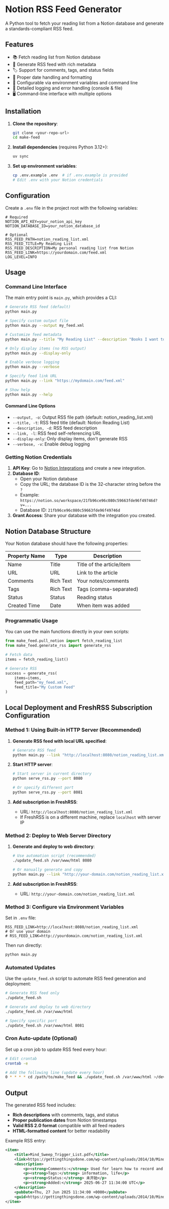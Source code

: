 # Notion RSS Feed Generator

A Python tool to fetch your reading list from a Notion database and generate a standards-compliant RSS feed.

## Features

- 📚 Fetch reading list from Notion database
- 🔄 Generate RSS feed with rich metadata
- 🏷️ Support for comments, tags, and status fields
- 📅 Proper date handling and formatting
- 🔧 Configurable via environment variables and command line
- 📝 Detailed logging and error handling (console & file)
- 🖥️ Command-line interface with multiple options

## Installation

1. **Clone the repository**:

   ```bash
   git clone <your-repo-url>
   cd make-feed
   ```

2. **Install dependencies** (requires Python 3.12+):

   ```bash
   uv sync
   ```

3. **Set up environment variables**:
   ```bash
   cp .env.example .env  # if .env.example is provided
   # Edit .env with your Notion credentials
   ```

## Configuration

Create a `.env` file in the project root with the following variables:

```env
# Required
NOTION_API_KEY=your_notion_api_key
NOTION_DATABASE_ID=your_notion_database_id

# Optional
RSS_FEED_PATH=notion_reading_list.xml
RSS_FEED_TITLE=My Reading List
RSS_FEED_DESCRIPTION=My personal reading list from Notion
RSS_FEED_LINK=https://yourdomain.com/feed.xml
LOG_LEVEL=INFO
```

## Usage

### Command Line Interface

The main entry point is `main.py`, which provides a CLI:

```bash
# Generate RSS feed (default)
python main.py

# Specify custom output file
python main.py --output my_feed.xml

# Customize feed metadata
python main.py --title "My Reading List" --description "Books I want to read"

# Only display items (no RSS output)
python main.py --display-only

# Enable verbose logging
python main.py --verbose

# Specify feed link URL
python main.py --link "https://mydomain.com/feed.xml"

# Show help
python main.py --help
```

#### Command Line Options

- `--output, -o`: Output RSS file path (default: notion_reading_list.xml)
- `--title, -t`: RSS feed title (default: Notion Reading List)
- `--description, -d`: RSS feed description
- `--link, -l`: RSS feed self-referencing URL
- `--display-only`: Only display items, don't generate RSS
- `--verbose, -v`: Enable debug logging

### Getting Notion Credentials

1. **API Key**: Go to [Notion Integrations](https://www.notion.so/my-integrations) and create a new integration.
2. **Database ID**:
   - Open your Notion database
   - Copy the URL; the database ID is the 32-character string before the `?`
   - Example: `https://notion.so/workspace/21fb96ce96c080c59663fde96f49746d?v=...`
   - Database ID: `21fb96ce96c080c59663fde96f49746d`
3. **Grant Access**: Share your database with the integration you created.

## Notion Database Structure

Your Notion database should have the following properties:

| Property Name | Type      | Description               |
| ------------- | --------- | ------------------------- |
| Name          | Title     | Title of the article/item |
| URL           | URL       | Link to the article       |
| Comments      | Rich Text | Your notes/comments       |
| Tags          | Rich Text | Tags (comma-separated)    |
| Status        | Status    | Reading status            |
| Created Time  | Date      | When item was added       |

### Programmatic Usage

You can use the main functions directly in your own scripts:

```python
from make_feed.pull_notion import fetch_reading_list
from make_feed.generate_rss import generate_rss

# Fetch data
items = fetch_reading_list()

# Generate RSS
success = generate_rss(
    items=items,
    feed_path="my_feed.xml",
    feed_title="My Custom Feed"
)
```

## Local Deployment and FreshRSS Subscription Configuration

### Method 1: Using Built-in HTTP Server (Recommended)

1. **Generate RSS feed with local URL specified**:
   ```bash
   # Generate RSS feed
   python main.py --link "http://localhost:8080/notion_reading_list.xml"
   ```

2. **Start HTTP server**:
   ```bash
   # Start server in current directory
   python serve_rss.py --port 8080
   
   # Or specify different port
   python serve_rss.py --port 8081
   ```

3. **Add subscription in FreshRSS**:
   - URL: `http://localhost:8080/notion_reading_list.xml`
   - If FreshRSS is on a different machine, replace `localhost` with server IP

### Method 2: Deploy to Web Server Directory

1. **Generate and deploy to web directory**:
   ```bash
   # Use automation script (recommended)
   ./update_feed.sh /var/www/html 8080
   
   # Or manually generate and copy
   python main.py --link "http://your-domain.com/notion_reading_list.xml" --output /var/www/html/notion_reading_list.xml
   ```

2. **Add subscription in FreshRSS**:
   - URL: `http://your-domain.com/notion_reading_list.xml`

### Method 3: Configure via Environment Variables

Set in `.env` file:
```env
RSS_FEED_LINK=http://localhost:8080/notion_reading_list.xml
# Or use your domain
# RSS_FEED_LINK=http://yourdomain.com/notion_reading_list.xml
```

Then run directly:
```bash
python main.py
```

### Automated Updates

Use the `update_feed.sh` script to automate RSS feed generation and deployment:

```bash
# Generate RSS feed only
./update_feed.sh

# Generate and deploy to web directory
./update_feed.sh /var/www/html

# Specify specific port
./update_feed.sh /var/www/html 8081
```

### Cron Auto-update (Optional)

Set up a cron job to update RSS feed every hour:
```bash
# Edit crontab
crontab -e

# Add the following line (update every hour)
0 * * * * cd /path/to/make_feed && ./update_feed.sh /var/www/html >/dev/null 2>&1
```

## Output

The generated RSS feed includes:

- **Rich descriptions** with comments, tags, and status
- **Proper publication dates** from Notion timestamps
- **Valid RSS 2.0 format** compatible with all feed readers
- **HTML-formatted content** for better readability

Example RSS entry:

```xml
<item>
    <title>Mind_Sweep_Trigger_List.pdf</title>
    <link>https://gettingthingsdone.com/wp-content/uploads/2014/10/Mind_Sweep_Trigger_List.pdf</link>
    <description>
        <p><strong>Comments:</strong> Used for learn how to record and plan tasks</p>
        <p><strong>Tags:</strong> information, life</p>
        <p><strong>Status:</strong> 未开始</p>
        <p><strong>Added:</strong> 2025-06-27 11:34:00 UTC</p>
    </description>
    <pubDate>Thu, 27 Jun 2025 11:34:00 +0000</pubDate>
    <guid>https://gettingthingsdone.com/wp-content/uploads/2014/10/Mind_Sweep_Trigger_List.pdf</guid>
</item>
```
